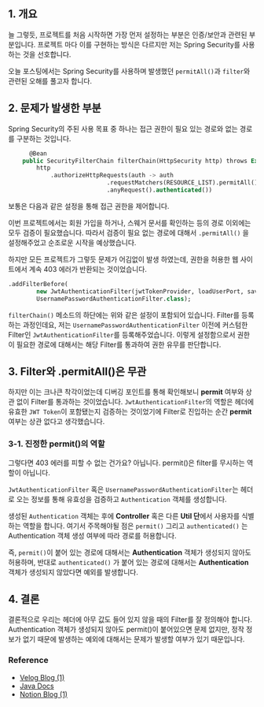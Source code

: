 ## 1. 개요
늘 그렇듯, 프로젝트를 처음 시작하면 가장 먼저 설정하는 부분은 인증/보안과 관련된 부분입니다. 프로젝트 마다 이를 구현하는 방식은 다르지만 저는 Spring Security를 사용하는 것을 선호합니다.

오늘 포스팅에서는 Spring Security를 사용하며 발생했던 `permitAll()`과 `filter`와 관련된 오해를 풀고자 합니다.

## 2. 문제가 발생한 부분
Spring Security의 주된 사용 목표 중 하나는 접근 권한이 필요 있는 경로와 없는 경로를 구분하는 것입니다.

```sql
	  @Bean
    public SecurityFilterChain filterChain(HttpSecurity http) throws Exception {
        http
            .authorizeHttpRequests(auth -> auth
							.requestMatchers(RESOURCE_LIST).permitAll()
							.anyRequest().authenticated())
```

보통은 다음과 같은 설정을 통해 접근 권한을 제어합니다.

이번 프로젝트에서는 회원 가입을 하거나, 스웨거 문서를 확인하는 등의 경로 이외에는 모두 검증이 필요했습니다. 따라서 검증이 필요 없는 경로에 대해서 `.permitAll()` 을 설정해주었고 순조로운 시작을 예상했습니다.

하지만 모든 프로젝트가 그렇듯 문제가 어김없이 발생 하였는데, 권한을 허용한 웹 사이트에서 계속 403 에러가 반환되는 것이었습니다.

```sql
.addFilterBefore(
		new JwtAuthenticationFilter(jwtTokenProvider, loadUserPort, saveUserPort, authenticationService),
		UsernamePasswordAuthenticationFilter.class);
```

`filterChain()` 메소드의 하단에는 위와 같은 설정이 포함되어 있습니다. Filter를 등록하는 과정인데요, 저는 `UsernamePasswordAuthenticationFilter` 이전에 커스텀한 Filter인 `JwtAuthenticationFilter`를 등록해주었습니다. 이렇게 설정함으로서 권한이 필요한 경로에 대해서는 해당 Filter를 통과하여 권한 유무를 판단합니다.

## 3. Filter와 .permitAll()은 무관
하지만 이는 크나큰 착각이었는데 디버깅 포인트를 통해 확인해보니 **permit** 여부와 상관 없이 Filter를 통과하는 것이었습니다. `JwtAuthenticationFilter`의 역할은 헤더에 유효한 `JWT Token`이 포함됐는지 검증하는 것이었기에 Filter로 진입하는 순간 **permit** 여부는 상관 없다고 생각했습니다.

### 3-1. 진정한 permit()의 역할
그렇다면 403 에러를 피할 수 없는 건가요? 아닙니다. permit()은 filter를 무시하는 역할이 아닙니다.

`JwtAuthenticationFilter` 혹은 `UsernamePasswordAuthenticationFilter`는 헤더로 오는 정보를 통해 유효성을 검증하고 `Authentication` 객체를 생성합니다.

생성된 `Authentication` 객체는 후에 **Controller** 혹은 다른 **Util 단**에서 사용자를 식별하는 역할을 합니다. 여기서 주목해야될 점은 `permit()` 그리고 `authenticated()` 는 Authentication 객체 생성 여부에 따라 경로를 허용합니다.

즉, `permit()`이 붙어 있는 경로에 대해서는 **Authentication** 객체가 생성되지 않아도 허용하며, 반대로 `authenticated()` 가 붙어 있는 경로에 대해서는 **Authentication** 객체가 생성되지 않았다면 예외를 발생합니다.

## 4. 결론
결론적으로 우리는 헤더에 아무 값도 들어 있지 않을 때의 Filter를 잘 정의해야 합니다. Authentication 객체가 생성되지 않아도 permit()이 붙어있으면 문제 없지만, 정작 정보가 없기 때문에 발생하는 예외에 대해서는 문제가 발생할 여부가 있기 때문입니다.

### Reference
- [Velog Blog (1)](https://velog.io/@dangddoong/TIL-22.12.29-permitAll%ED%95%98%EB%A9%B4-SecurityFilterChain%EC%9D%84-%EC%95%88%ED%83%80%EB%8A%94%EC%A4%84-%EC%95%8C%EC%95%98%EC%A7%80-%EB%AD%90%EC%95%BC)
- [Java Docs](https://docs.spring.io/spring-security/site/docs/4.2.x/apidocs/org/springframework/security/config/annotation/web/configurers/ExpressionUrlAuthorizationConfigurer.ExpressionInterceptUrlRegistry.html) 
- [Notion Blog (1)](https://catsbi.oopy.io/c0a4f395-24b2-44e5-8eeb-275d19e2a536)

